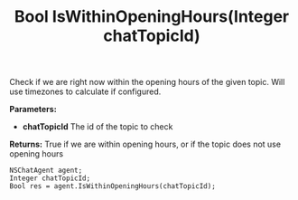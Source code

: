 ﻿---
uid: crmscript_ref_NSChatAgent_IsWithinOpeningHours
title: Bool IsWithinOpeningHours(Integer chatTopicId)
intellisense: NSChatAgent.IsWithinOpeningHours
keywords: NSChatAgent, IsWithinOpeningHours
so.topic: reference
---

Check if we are right now within the opening hours of the given topic. Will use timezones to calculate if configured.

**Parameters:**
 - **chatTopicId** The id of the topic to check

**Returns:** True if we are within opening hours, or if the topic does not use opening hours

```crmscript
NSChatAgent agent;
Integer chatTopicId;
Bool res = agent.IsWithinOpeningHours(chatTopicId);
```

